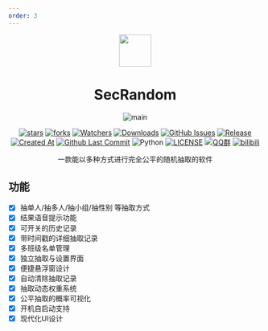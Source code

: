 ```yaml
---
order: 3
---
```


<div align="center">

<img src="/icon/SecRandom.png" width="64"/>

# SecRandom

<ArticleMetadata />

![main](/images/SecRandom/main.png)

[![stars](https://img.shields.io/github/stars/SECTL/SecRandom?label=Stars)](https://github.com/SECTL/SecRandom) [![forks](https://img.shields.io/github/forks/SECTL/SecRandom?label=Forks)](https://github.com/SECTL/SecRandom) [![Watchers](https://img.shields.io/github/watchers/SECTL/SecRandom?style=social)](https://github.com/SECTL/SecRandom/watchers) [![Downloads](https://img.shields.io/github/downloads/SECTL/SecRandom/total?style=social&label=Downloads&logo=github)](https://github.com/SECTL/SecRandom/releases/latest) [![GitHub Issues](https://img.shields.io/github/issues-search/SECTL/SecRandom?query=is%3Aopen&style=flat&logo=github&label=Issues&color=%233fb950)](https://github.com/SECTL/SecRandom/issues) [![Release](https://img.shields.io/github/v/release/SECTL/SecRandom?style=flat&color=%233fb950&label=正式版)](https://github.com/SECTL/SecRandom/releases/latest)  [![Created At](https://img.shields.io/github/created-at/SECTL/SecRandom)](https://github.com/SECTL/SecRandom) [![Github Last Commit](https://img.shields.io/github/last-commit/SECTL/SecRandom)](https://github.com/SECTL/SecRandom/commits/main) ![Python](https://img.shields.io/badge/Python-3776AB?logo=python&logoColor=white&style=flat) [![LICENSE](https://img.shields.io/badge/License-GPLv3-red.svg "LICENSE")](https://github.com/SECTL/SecRandom/blob/main/LICENSE) [![QQ群](https://img.shields.io/badge/-QQ%E7%BE%A4%EF%BD%9C833875216-blue?style=flat&logo=QQ)](https://qm.qq.com/q/Y8tx1BxnmG) [![bilibili](https://img.shields.io/badge/-UP%E4%B8%BB%EF%BD%9C%E9%BB%8E%E6%B3%BD%E6%87%BF-%23FB7299?style=flat&logo=bilibili)](https://space.bilibili.com/520571577)

一款能以多种方式进行完全公平的随机抽取的软件

</div>

<GitHubCard owner="SECTL" repo="SecRandom" />

## 功能
- [X] 抽单人/抽多人/抽小组/抽性别 等抽取方式
- [X] 结果语音提示功能
- [X] 可开关的历史记录
- [X] 带时间戳的详细抽取记录
- [X] 多班级名单管理
- [X] 独立抽取与设置界面
- [X] 便捷悬浮窗设计
- [X] 自动清除抽取记录
- [X] 抽取动态权重系统
- [X] 公平抽取的概率可视化
- [X] 开机自启动支持
- [X] 现代化UI设计
